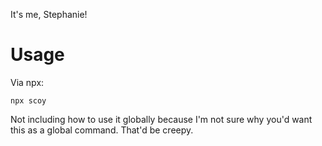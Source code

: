 It's me, Stephanie!

# Usage
Via npx:
```
npx scoy
```

Not including how to use it globally because I'm not sure why you'd want this as a global command. That'd be creepy.
